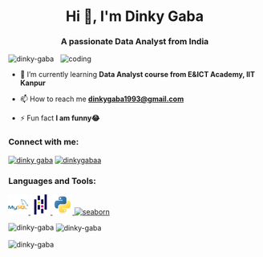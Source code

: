 <h1 align="center">Hi 👋, I'm Dinky Gaba</h1>
<h3 align="center">A passionate Data Analyst from India</h3>

<img align="right" alt="coding" width="400" src="https://media0.giphy.com/media/VHI6svvhu5xuqzyAoM/200w.gif?cid=6c09b952qjt8hymgxoq6r4gs7cjx32szs6u1bhg1b49dk9nw&ep=v1_gifs_search&rid=200w.gif&ct=g">

<p align="left"> <img src="https://komarev.com/ghpvc/?username=dinky-gaba&label=Profile%20views&color=0e75b6&style=flat" alt="dinky-gaba" /> </p>

- 🌱 I’m currently learning **Data Analyst course from E&ICT Academy, IIT Kanpur**

- 📫 How to reach me **dinkygaba1993@gmail.com**

- ⚡ Fun fact **I am funny😂**

<h3 align="left">Connect with me:</h3>
<p align="left">
<a href="https://fb.com/dinky gaba" target="blank"><img align="center" src="https://raw.githubusercontent.com/rahuldkjain/github-profile-readme-generator/master/src/images/icons/Social/facebook.svg" alt="dinky gaba" height="30" width="40" /></a>
<a href="https://instagram.com/dinkygabaa" target="blank"><img align="center" src="https://raw.githubusercontent.com/rahuldkjain/github-profile-readme-generator/master/src/images/icons/Social/instagram.svg" alt="dinkygabaa" height="30" width="40" /></a>
</p>

<h3 align="left">Languages and Tools:</h3>
<p align="left"> <a href="https://www.mysql.com/" target="_blank" rel="noreferrer"> <img src="https://raw.githubusercontent.com/devicons/devicon/master/icons/mysql/mysql-original-wordmark.svg" alt="mysql" width="40" height="40"/> </a> <a href="https://pandas.pydata.org/" target="_blank" rel="noreferrer"> <img src="https://raw.githubusercontent.com/devicons/devicon/2ae2a900d2f041da66e950e4d48052658d850630/icons/pandas/pandas-original.svg" alt="pandas" width="40" height="40"/> </a> <a href="https://www.python.org" target="_blank" rel="noreferrer"> <img src="https://raw.githubusercontent.com/devicons/devicon/master/icons/python/python-original.svg" alt="python" width="40" height="40"/> </a> <a href="https://seaborn.pydata.org/" target="_blank" rel="noreferrer"> <img src="https://seaborn.pydata.org/_images/logo-mark-lightbg.svg" alt="seaborn" width="40" height="40"/> </a> </p>

<p><img align="left" src="https://github-readme-stats.vercel.app/api/top-langs?username=dinky-gaba&show_icons=true&locale=en&layout=compact" alt="dinky-gaba" /></p>

<p>&nbsp;<img align="center" src="https://github-readme-stats.vercel.app/api?username=dinky-gaba&show_icons=true&locale=en" alt="dinky-gaba" /></p>

<p><img align="center" src="https://github-readme-streak-stats.herokuapp.com/?user=dinky-gaba&" alt="dinky-gaba" /></p>
